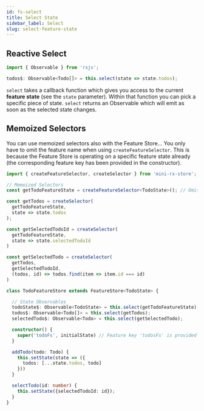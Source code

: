 ```yaml
---
id: fs-select
title: Select State
sidebar_label: Select
slug: select-feature-state
---
```


## Reactive Select
```ts title="todo-feature-store.ts"
import { Observable } from 'rxjs';

todos$: Observable<Todo[]> = this.select(state => state.todos);
```

`select` takes a callback function which gives you access to the current **feature state** (see the `state` parameter).
Within that function you can pick a specific piece of state.
`select` returns an Observable which will emit as soon as the selected state changes.

## Memoized Selectors

You can use memoized selectors also with the Feature Store...
You only have to omit the feature name when using `createFeatureSelector`.
This is because the Feature Store is operating on a specific feature state already
(the corresponding feature key has been provided in the constructor).

```ts title="todo-feature-store.ts"
import { createFeatureSelector, createSelector } from 'mini-rx-store';

// Memoized Selectors
const getTodoFeatureState = createFeatureSelector<TodoState>(); // Omit the feature key!

const getTodos = createSelector(
  getTodoFeatureState,
  state => state.todos
);

const getSelectedTodoId = createSelector(
  getTodoFeatureState,
  state => state.selectedTodoId
)

const getSelectedTodo = createSelector(
  getTodos,
  getSelectedTodoId,
  (todos, id) => todos.find(item => item.id === id)
)

class TodoFeatureStore extends FeatureStore<TodoState> {

  // State Observables
  todoState$: Observable<TodoState> = this.select(getTodoFeatureState);
  todos$: Observable<Todo[]> = this.select(getTodos);
  selectedTodo$: Observable<Todo> = this.select(getSelectedTodo);

  constructor() {
    super('todoFs', initialState) // Feature key 'todosFs' is provided here already...
  }

  addTodo(todo: Todo) {
    this.setState(state => ({
      todos: [...state.todos, todo]
    }))
  }

  selectTodo(id: number) {
    this.setState({selectedTodoId: id});
  }
}
```
